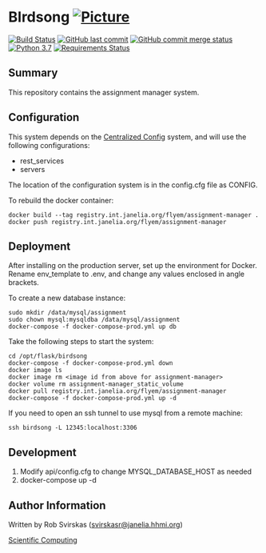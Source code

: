 # BIrdsong [![Picture](https://raw.github.com/janelia-flyem/janelia-flyem.github.com/master/images/HHMI_Janelia_Color_Alternate_180x40.png)](http://www.janelia.org)

[![Build Status](https://travis-ci.org/janelia-flyem/assignment-manager.svg?branch=master)](https://travis-ci.org/janelia-flyem/assignment-manager)
[![GitHub last commit](https://img.shields.io/github/last-commit/janelia-flyem/assignment-manager.svg)](https://github.com/janelia-flyem/assignment-manager)
[![GitHub commit merge status](https://img.shields.io/github/commit-status/badges/shields/master/5d4ab86b1b5ddfb3c4a70a70bd19932c52603b8c.svg)](https://github.com/janelia-flyem/assignment-manager)
[![Python 3.7](https://img.shields.io/badge/python-3.7-blue.svg)](https://www.python.org/downloads/release/python-360/)
[![Requirements Status](https://requires.io/github/janelia-flyem/assignment-manager/requirements.svg?branch=master)](https://requires.io/github/janelia-flyem/assignment-manager/requirements/?branch=master)

## Summary
This repository contains the assignment manager system. 

## Configuration

This system depends on the [Centralized Config](https://github.com/JaneliaSciComp/Centralized_Config) system, and
will use the following configurations:
- rest_services
- servers

The location of the configuration system is in the config.cfg file as CONFIG.

To rebuild the docker container:
```
docker build --tag registry.int.janelia.org/flyem/assignment-manager .
docker push registry.int.janelia.org/flyem/assignment-manager
```

## Deployment

After installing on the production server, set up the environment for Docker.
Rename env_template to .env, and change any values enclosed in angle brackets.

To create a new database instance:
```
sudo mkdir /data/mysql/assignment
sudo chown mysql:mysqldba /data/mysql/assignment
docker-compose -f docker-compose-prod.yml up db
```

Take the following steps to start the system:
```
cd /opt/flask/birdsong
docker-compose -f docker-compose-prod.yml down
docker image ls
docker image rm <image id from above for assignment-manager>
docker volume rm assignment-manager_static_volume
docker pull registry.int.janelia.org/flyem/assignment-manager
docker-compose -f docker-compose-prod.yml up -d
```

If you need to open an ssh tunnel to use mysql from a remote machine:
```
ssh birdsong -L 12345:localhost:3306
```

## Development
1. Modify api/config.cfg to change MYSQL_DATABASE_HOST as needed
2. docker-compose up -d

## Author Information
Written by Rob Svirskas (<svirskasr@janelia.hhmi.org>)

[Scientific Computing](http://www.janelia.org/research-resources/computing-resources)  
